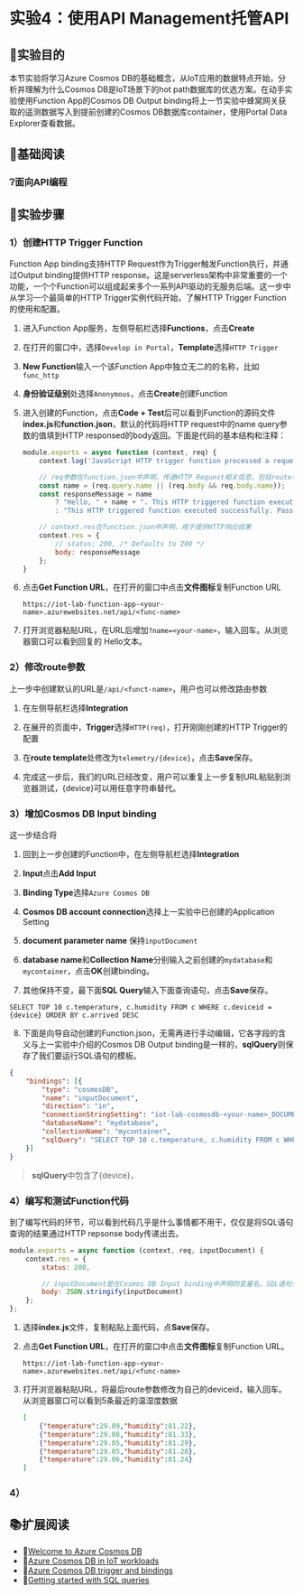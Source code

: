 # 实验4：使用API Management托管API

## 🎯实验目的

本节实验将学习Azure Cosmos DB的基础概念，从IoT应用的数据特点开始，分析并理解为什么Cosmos DB是IoT场景下的hot path数据库的优选方案。在动手实验使用Function App的Cosmos DB Output binding将上一节实验中蜂窝网关获取的遥测数据写入到提前创建的Cosmos DB数据库container，使用Portal Data Explorer查看数据。

## 📑基础阅读

### ❔面向API编程

### 

## 🧪实验步骤

### 1）创建HTTP Trigger Function

Function App binding支持HTTP Request作为Trigger触发Function执行，并通过Output binding提供HTTP response。这是serverless架构中非常重要的一个功能，一个个Function可以组成起来多个一系列API驱动的无服务后端。这一步中从学习一个最简单的HTTP Trigger实例代码开始，了解HTTP Trigger Function的使用和配置。

1. 进入Function App服务，左侧导航栏选择**Functions**，点击**Create**

2. 在打开的窗口中，选择`Develop in Portal`，**Template**选择`HTTP Trigger`

3. **New Function**输入一个该Function App中独立无二的的名称，比如`func_http`

4. **身份验证级别**处选择`Anonymous`，点击**Create**创建Function

5. 进入创建的Function，点击**Code + Test**后可以看到Function的源码文件**index.js**和**function.json**，默认的代码将HTTP request中的name query参数的值填到HTTP responsed的body返回。下面是代码的基本结构和注释：

    ```javascript
    module.exports = async function (context, req) {
        context.log('JavaScript HTTP trigger function processed a request.');

        // req参数在function.json中声明，传递HTTP Request相关信息，包括route参数, query参数和body等
        const name = (req.query.name || (req.body && req.body.name));
        const responseMessage = name
            ? "Hello, " + name + ". This HTTP triggered function executed successfully."
            : "This HTTP triggered function executed successfully. Pass a name in the query string or in the request body for a personalized response.";

        // context.res在function.json中声明，用于提供HTTP响应结果
        context.res = {
            // status: 200, /* Defaults to 200 */
            body: responseMessage
        };
    }
    ```
6. 点击**Get Function URL**，在打开的窗口中点击**文件图标**复制Function URL

    ```
    https://iot-lab-function-app-<your-name>.azurewebsites.net/api/<func-name>
    ```

7. 打开浏览器粘贴URL，在URL后增加`?name=<your-name>`，输入回车。从浏览器窗口可以看到回复的 Hello文本。

### 2）修改route参数

上一步中创建默认的URL是`/api/<funct-name>`，用户也可以修改路由参数

1. 在左侧导航栏选择**Integration**

2. 在展开的页面中，**Trigger**选择`HTTP(req)`，打开刚刚创建的HTTP Trigger的配置

3. 在**route template**处修改为`telemetry/{device}`，点击**Save**保存。

4. 完成这一步后，我们的URL已经改变，用户可以重复上一步复制URL粘贴到浏览器测试，{device}可以用任意字符串替代。

### 3）增加Cosmos DB Input binding

这一步结合将

1. 回到上一步创建的Function中，在左侧导航栏选择**Integration**

2. **Input**点击**Add Input**

3. **Binding Type**选择`Azure Cosmos DB`

4. **Cosmos DB account connection**选择上一实验中已创建的Application Setting

5. **document parameter name** 保持`inputDocument`

5. **database name**和**Collection Name**分别输入之前创建的`mydatabase`和`mycontainer`，点击**OK**创建binding。

6. 其他保持不变，最下面**SQL Query**输入下面查询语句，点击**Save**保存。

```
SELECT TOP 10 c.temperature, c.humidity FROM c WHERE c.deviceid = {device} ORDER BY c.arrived DESC
```

8. 下面是向导自动创建的Function.json，无需再进行手动编辑，它各字段的含义与上一实验中介绍的Cosmos DB Output binding是一样的，**sqlQuery**则保存了我们要运行SQL语句的模板。

```json
{
    "bindings": [{
        "type": "cosmosDB",
        "name": "inputDocument",
        "direction": "in",
        "connectionStringSetting": "iot-lab-cosmosdb-<your-name>_DOCUMENTDB",
        "databaseName": "mydatabase",
        "collectionName": "mycontainer",
        "sqlQuery": "SELECT TOP 10 c.temperature, c.humidity FROM c WHERE c.deviceid = {device} ORDER BY c.arrived DESC",
    }]
}
```

> **sqlQuery**中包含了{device}，

### 4）编写和测试Function代码

到了编写代码的环节，可以看到代码几乎是什么事情都不用干，仅仅是将SQL语句查询的结果通过HTTP repsonse body传递出去。

```javascript
module.exports = async function (context, req, inputDocument) {
    context.res = {
        status: 200,

        // inputDocument是在Cosmos DB Input binding中声明的变量名，SQL语句查询到结果会通过它传递给Function
        body: JSON.stringify(inputDocument)
    };
};
```

1. 选择**index.js**文件，复制粘贴上面代码，点**Save**保存。

2. 点击**Get Function URL**，在打开的窗口中点击**文件图标**复制Function URL。

    ```
    https://iot-lab-function-app-<your-name>.azurewebsites.net/api/<func-name>
    ```

3. 打开浏览器粘贴URL，将最后route参数修改为自己的deviceid，输入回车。从浏览器窗口可以看到5条最近的温湿度数据

    ```json
    [
        {"temperature":29.09,"humidity":81.22}, 
        {"temperature":29.08,"humidity":81.33},
        {"temperature":29.05,"humidity":81.29},
        {"temperature":29.05,"humidity":81.28},
        {"temperature":29.06,"humidity":81.24}
    ]
    ```

### 4）



## 📚扩展阅读

- 🔗[Welcome to Azure Cosmos DB](https://docs.microsoft.com/en-us/azure/cosmos-db/introduction)
- 🔗[Azure Cosmos DB in IoT workloads](https://docs.microsoft.com/en-us/azure/architecture/solution-ideas/articles/iot-using-cosmos-db)
- 🔗[Azure Cosmos DB trigger and bindings](https://docs.microsoft.com/en-us/azure/azure-functions/functions-bindings-cosmosdb-v2?tabs=in-process%2Cfunctionsv2&pivots=programming-language-javascript)
- 🔗[Getting started with SQL queries](https://docs.microsoft.com/en-us/azure/cosmos-db/sql/sql-query-getting-started)